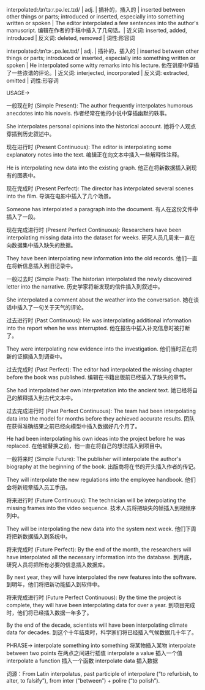 interpolated:/ɪnˈtɜːr.pə.leɪ.tɪd/ | adj. | 插补的，插入的 | inserted between other things or parts; introduced or inserted, especially into something written or spoken |  The editor interpolated a few sentences into the author's manuscript. 编辑在作者的手稿中插入了几句话。| 近义词: inserted, added, introduced | 反义词: deleted, removed | 词性:形容词

interpolated:/ɪnˈtɝː.pə.leɪ.tɪd/ | adj. | 插补的，插入的 | inserted between other things or parts; introduced or inserted, especially into something written or spoken |  He interpolated some witty remarks into his lecture. 他在讲座中穿插了一些诙谐的评论。| 近义词: interjected, incorporated | 反义词: extracted, omitted | 词性:形容词


USAGE->

一般现在时 (Simple Present):
The author frequently interpolates humorous anecdotes into his novels.  作者经常在他的小说中穿插幽默的轶事。

She interpolates personal opinions into the historical account. 她将个人观点穿插到历史叙述中。


现在进行时 (Present Continuous):
The editor is interpolating some explanatory notes into the text. 编辑正在向文本中插入一些解释性注释。

He is interpolating new data into the existing graph. 他正在将新数据插入到现有的图表中。


现在完成时 (Present Perfect):
The director has interpolated several scenes into the film. 导演在电影中插入了几个场景。

Someone has interpolated a paragraph into the document. 有人在这份文件中插入了一段。


现在完成进行时 (Present Perfect Continuous):
Researchers have been interpolating missing data into the dataset for weeks. 研究人员几周来一直在向数据集中插入缺失的数据。

They have been interpolating new information into the old records.  他们一直在将新信息插入到旧记录中。


一般过去时 (Simple Past):
The historian interpolated the newly discovered letter into the narrative. 历史学家将新发现的信件插入到叙述中。

She interpolated a comment about the weather into the conversation. 她在谈话中插入了一句关于天气的评论。


过去进行时 (Past Continuous):
He was interpolating additional information into the report when he was interrupted. 他在报告中插入补充信息时被打断了。

They were interpolating new evidence into the investigation. 他们当时正在将新的证据插入到调查中。


过去完成时 (Past Perfect):
The editor had interpolated the missing chapter before the book was published.  编辑在书籍出版前已经插入了缺失的章节。

She had interpolated her own interpretation into the ancient text.  她已经将自己的解释插入到古代文本中。


过去完成进行时 (Past Perfect Continuous):
The team had been interpolating data into the model for months before they achieved accurate results.  团队在获得准确结果之前已经向模型中插入数据好几个月了。

He had been interpolating his own ideas into the project before he was replaced. 在他被替换之前，他一直在将自己的想法插入到项目中。


一般将来时 (Simple Future):
The publisher will interpolate the author's biography at the beginning of the book. 出版商将在书的开头插入作者的传记。

They will interpolate the new regulations into the employee handbook. 他们会将新规章插入员工手册。


将来进行时 (Future Continuous):
The technician will be interpolating the missing frames into the video sequence. 技术人员将把缺失的帧插入到视频序列中。

They will be interpolating the new data into the system next week.  他们下周将把新数据插入到系统中。


将来完成时 (Future Perfect):
By the end of the month, the researchers will have interpolated all the necessary information into the database.  到月底，研究人员将把所有必要的信息插入数据库。

By next year, they will have interpolated the new features into the software. 到明年，他们将把新功能插入到软件中。


将来完成进行时 (Future Perfect Continuous):
By the time the project is complete, they will have been interpolating data for over a year.  到项目完成时，他们将已经插入数据一年多了。

By the end of the decade, scientists will have been interpolating climate data for decades. 到这个十年结束时，科学家们将已经插入气候数据几十年了。




PHRASE->
interpolate something into something  将某物插入某物
interpolate between two points  在两点之间进行插值
interpolate a value  插入一个值
interpolate a function  插入一个函数
interpolate data  插入数据


词源：From Latin interpolatus, past participle of interpolare (“to refurbish, to alter, to falsify”), from inter (“between”) + polire (“to polish”).
